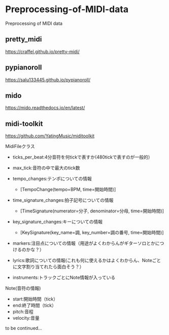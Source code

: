 # Preprocessing-of-MIDI-data
Preprocessing of MIDI data

## pretty_midi
https://craffel.github.io/pretty-midi/

## pypianoroll
https://salu133445.github.io/pypianoroll/

## mido
https://mido.readthedocs.io/en/latest/

## midi-toolkit
https://github.com/YatingMusic/miditoolkit

MidiFileクラス
- ticks_per_beat:4分音符を何tickで表すか(480tickで表すのが一般的）

- max_tick:音符の中で最大のtick数

- tempo_changes:テンポについての情報
  - [TempoChange(tempo=BPM, time=開始時間)]

- time_signature_changes:拍子記号についての情報
  - [TimeSignature(numerator=分子, denominator=分母, time=開始時間)]

- key_signature_changes:キーについての情報
  - [KeySignature(key_name=調, key_number=調の番号, time=開始時間)]

- markers:注目点についての情報（用途がよくわからんがギターソロとかにつけるのかな？）

- lyrics:歌詞についての情報(これも何に使えるかはよくわからん、Noteごとに文字割り当てれたら面白そう？）

- instruments:トラックごとにNote情報が入っている


Note(音符の情報)

- start:開始時間（tick）
- end:終了時間（tick）
- pitch:音程
- velocity:音量

to be continued...
